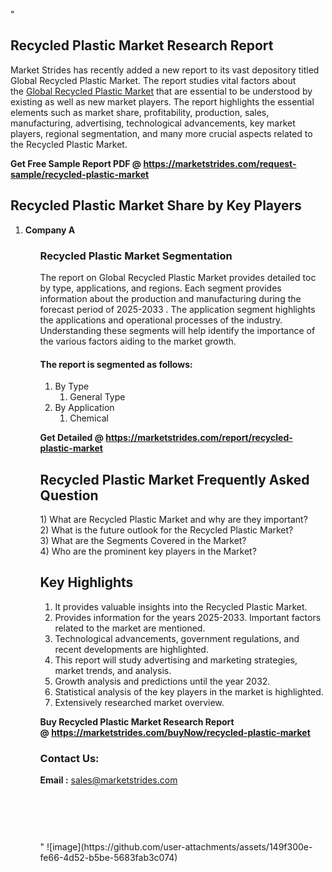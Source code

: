 "<h2>Recycled Plastic Market Research Report</h2>
<p>Market Strides has recently added a new report to its vast depository titled Global Recycled Plastic Market. The report studies vital factors about the&nbsp;<a href=https://marketstrides.com/report/recycled-plastic-market>Global Recycled Plastic Market</a>&nbsp;that are essential to be understood by existing as well as new market players. The report highlights the essential elements such as market share, profitability, production, sales, manufacturing, advertising, technological advancements, key market players, regional segmentation, and many more crucial aspects related to the Recycled Plastic Market.</p>
<p><strong>Get Free Sample Report PDF @&nbsp;<a href=https://marketstrides.com/request-sample/recycled-plastic-market>https://marketstrides.com/request-sample/recycled-plastic-market</a></strong></p>
<h2><strong>Recycled Plastic Market Share by Key Players</strong></h2>
<p><strong><ol><li>
Company A


</li><ol></strong></p>
<h3><strong>Recycled Plastic Market Segmentation</strong></h3>
<p>The report on Global Recycled Plastic Market provides detailed toc by type, applications, and regions. Each segment provides information about the production and manufacturing during the forecast period of 2025-2033
. The application segment highlights the applications and operational processes of the industry. Understanding these segments will help identify the importance of the various factors aiding to the market growth.</p>
<h4>The report is segmented as follows:</h4>
<p><ol><li>By Type<ol><li>General Type</li></ol></li><li>By Application<ol><li>Chemical</li></ol></li></ol></p>
<p><strong>Get Detailed @&nbsp;<a href=https://marketstrides.com/report/recycled-plastic-market>https://marketstrides.com/report/recycled-plastic-market</a></strong></p>
<h2 class=""clr-white mb-3""><strong>Recycled Plastic Market Frequently Asked Question</strong></h2>
<div class=""card-header"">1) What are&nbsp;Recycled Plastic Market and why are they important?
<div class=""card"">
<div class=""card-header"">2) What is the future outlook for the Recycled Plastic Market?</div>
</div>
</div>
<div class=""card-header"">3) What are the Segments Covered in the Market?</div>
<div class=""card-header"">4) Who are the prominent key players in the Market?</div>
<h2><strong>Key Highlights</strong></h2>
<div class=""card-header"">
<ol>
<li>It provides valuable insights into the Recycled Plastic Market.</li>
<li>Provides information for the years 2025-2033. Important factors related to the market are mentioned.</li>
<li>Technological advancements, government regulations, and recent developments are highlighted.</li>
<li>This report will study advertising and marketing strategies, market trends, and analysis.</li>
<li>Growth analysis and predictions until the year 2032.</li>
<li>Statistical analysis of the key players in the market is highlighted.</li>
<li>Extensively researched market overview.</li>
</ol>
<p><strong>Buy Recycled Plastic Market Research Report @&nbsp;<a href=https://marketstrides.com/buyNow/recycled-plastic-market>https://marketstrides.com/buyNow/recycled-plastic-market</a></strong></p>
<h3>Contact Us:</h3>
<p><strong>Email :</strong> <a href=mailto:sales@marketstrides.com>sales@marketstrides.com</a></p>
</div>
<p>&nbsp;</p>
<h3>&nbsp;</h3>"
![image](https://github.com/user-attachments/assets/149f300e-fe66-4d52-b5be-5683fab3c074)
